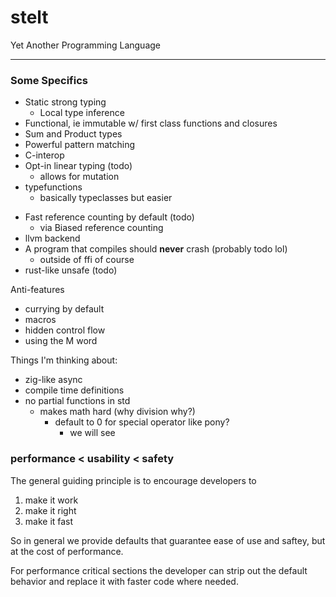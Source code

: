 # stelt

Yet Another Programming Language

<hr>

### Some Specifics

- Static strong typing
  + Local type inference
- Functional, ie immutable w/ first class functions and closures
- Sum and Product types
- Powerful pattern matching
- C-interop
- Opt-in linear typing (todo)
  + allows for mutation
- typefunctions
  + basically typeclasses but easier
+ Fast reference counting by default (todo)
  - via Biased reference counting
+ llvm backend
+ A program that compiles should **never** crash (probably todo lol)
  - outside of ffi of course
+ rust-like unsafe (todo)

Anti-features
+ currying by default
+ macros
+ hidden control flow
+ using the M word

Things I'm thinking about:
+ zig-like async
+ compile time definitions
+ no partial functions in std
  - makes math hard (why division why?)
    + default to 0 for special operator like pony?
      - we will see

### performance < usability < safety

The general guiding principle is to encourage developers to
1. make it work
2. make it right
3. make it fast

So in general we provide defaults that guarantee ease of use and saftey, but at the cost
of performance.

For performance critical sections the developer can strip out the default behavior and replace
it with faster code where needed.
